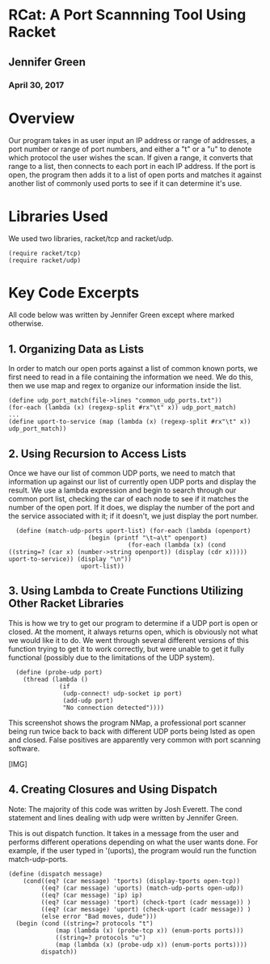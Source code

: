 
# RCat: A Port Scannning Tool Using Racket

## Jennifer Green
### April 30, 2017

# Overview
Our program takes in as user input an IP address or range of addresses, a port number or range of port numbers, and either a "t" or a "u" to denote which protocol the user wishes the scan.  If given a range, it converts that range to a list, then connects to each port in each IP address.  If the port is open, the program then adds it to a list of open ports and matches it against another list of commonly used ports to see if it can determine it's use.



# Libraries Used
We used two libraries, racket/tcp and racket/udp.  

```
(require racket/tcp)
(require racket/udp)
```

# Key Code Excerpts

All code below was written by Jennifer Green except where marked otherwise.  

## 1. Organizing Data as Lists

In order to match our open ports against a list of common known ports, we first need to read in a file containing the information we need.  We do this, then we use map and regex to organize our information inside the list.  

```
(define udp_port_match(file->lines "common_udp_ports.txt"))
(for-each (lambda (x) (regexp-split #rx"\t" x)) udp_port_match)
...
(define uport-to-service (map (lambda (x) (regexp-split #rx"\t" x)) udp_port_match))
```

## 2. Using Recursion to Access Lists

Once we have our list of common UDP ports, we need to match that information up against our list of currently open UDP ports and display the result.  We use a lambda expression and begin to search through our common port list, checking the car of each node to see if it matches the number of the open port.  If it does, we display the number of the port and the service associated with it; if it doesn't, we just display the port number.  

```
  (define (match-udp-ports uport-list) (for-each (lambda (openport)
                      (begin (printf "\t~a\t" openport)
                                 (for-each (lambda (x) (cond ((string=? (car x) (number->string openport)) (display (cdr x))))) uport-to-service)) (display "\n"))
                    uport-list))
```                    

## 3. Using Lambda to Create Functions Utilizing Other Racket Libraries

This is how we try to get our program to determine if a UDP port is open or closed.  At the moment, it always returns open, which is obviously not what we would like it to do.  We went through several different versions of this function trying to get it to work correctly, but were unable to get it fully functional (possibly due to the limitations of the UDP system).  

```
  (define (probe-udp port)
    (thread (lambda ()
              (if
               (udp-connect! udp-socket ip port)
               (add-udp port)
               "No connection detected"))))
```

This screenshot shows the program NMap, a professional port scanner being run twice back to back with different UDP ports being lsted as open and closed.  False positives are apparently very common with port scanning software.  

[IMG]

## 4. Creating Closures and Using Dispatch
Note:  The majority of this code was written by Josh Everett.  The cond statement and lines dealing with udp were written by Jennifer Green.  

This is out dispatch function.  It takes in a message from the user and performs different operations depending on what the user wants done.  For example, if the user typed in '(uports), the program would run the function match-udp-ports.  

```  
(define (dispatch message)
    (cond((eq? (car message) 'tports) (display-tports open-tcp))
         ((eq? (car message) 'uports) (match-udp-ports open-udp))
         ((eq? (car message) 'ip) ip)
         ((eq? (car message) 'tport) (check-tport (cadr message)) )
         ((eq? (car message) 'uport) (check-uport (cadr message)) )
         (else error "Bad moves, dude")))
  (begin (cond ((string=? protocols "t")
             (map (lambda (x) (probe-tcp x)) (enum-ports ports)))
             ((string=? protocols "u")
             (map (lambda (x) (probe-udp x)) (enum-ports ports))))
         dispatch))
```
